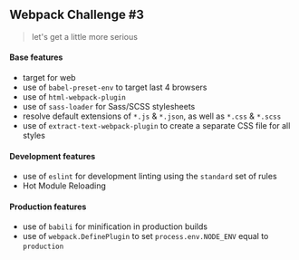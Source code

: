 ## Webpack Challenge #3

> let's get a little more serious

#### Base features
* target for web
* use of `babel-preset-env` to target last 4 browsers
* use of `html-webpack-plugin`
* use of `sass-loader` for Sass/SCSS stylesheets
* resolve default extensions of `*.js` & `*.json`, as well as `*.css` & `*.scss`
* use of `extract-text-webpack-plugin` to create a separate CSS file for all styles

#### Development features
* use of `eslint` for development linting using the `standard` set of rules
* Hot Module Reloading

#### Production features
* use of `babili` for minification in production builds 
* use of `webpack.DefinePlugin` to set `process.env.NODE_ENV` equal to `production`